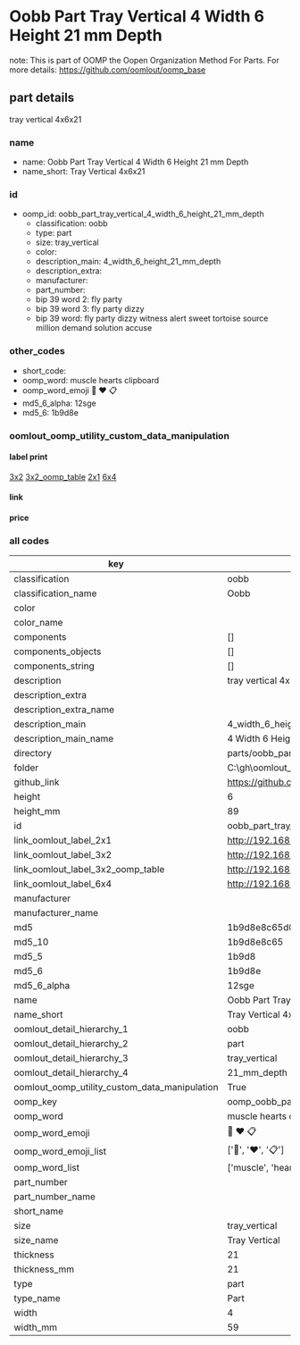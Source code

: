 # Oobb Part Tray Vertical 4 Width 6 Height 21 mm Depth  

note: This is part of OOMP the Oopen Organization Method For Parts. For more details: https://github.com/oomlout/oomp_base

##  part details
  



tray vertical 4x6x21



### name
* name: Oobb Part Tray Vertical 4 Width 6 Height 21 mm Depth
* name_short: Tray Vertical 4x6x21 
### id
* oomp_id: oobb_part_tray_vertical_4_width_6_height_21_mm_depth
  * classification: oobb
  * type: part
  * size: tray_vertical
  * color: 
  * description_main: 4_width_6_height_21_mm_depth
  * description_extra: 
  * manufacturer: 
  * part_number: 
  * bip 39 word 2: fly party
  * bip 39 word 3: fly party dizzy
  * bip 39 word: fly party dizzy witness alert sweet tortoise source million demand solution accuse

### other_codes
* short_code: 
* oomp_word: muscle hearts clipboard
* oomp_word_emoji :muscle: :hearts: :clipboard:
* md5_6_alpha: 12sge
* md5_6: 1b9d8e






### oomlout_oomp_utility_custom_data_manipulation
#### label print
[3x2](http://192.168.1.245:1112/?label=oomp%2012sge)
[3x2_oomp_table](http://192.168.1.108:1112/?label=oomp%2012sge)
[2x1](http://192.168.1.242:1112/?label=oomp%2012sge)
[6x4](http://192.168.1.55:1112/?label=oomp%2012sge)    

#### link

                              

#### price







### all codes 
| key | value |  
| --- | --- |  
| classification | oobb |  
| classification_name | Oobb |  
| color |  |  
| color_name |  |  
| components | [] |  
| components_objects | [] |  
| components_string | [] |  
| description | tray vertical 4x6x21 |  
| description_extra |  |  
| description_extra_name |  |  
| description_main | 4_width_6_height_21_mm_depth |  
| description_main_name | 4 Width 6 Height 21 mm Depth |  
| directory | parts/oobb_part_tray_vertical_4_width_6_height_21_mm_depth |  
| folder | C:\gh\oomlout_oobb_version_4_generated_parts\parts\oobb_part_tray_vertical_4_width_6_height_21_mm_depth |  
| github_link | https://github.com/oomlout/oomlout_oomp_part_src/tree/main/parts/oobb_part_tray_vertical_4_width_6_height_21_mm_depth |  
| height | 6 |  
| height_mm | 89 |  
| id | oobb_part_tray_vertical_4_width_6_height_21_mm_depth |  
| link_oomlout_label_2x1 | http://192.168.1.242:1112/?label=oomp%2012sge |  
| link_oomlout_label_3x2 | http://192.168.1.245:1112/?label=oomp%2012sge |  
| link_oomlout_label_3x2_oomp_table | http://192.168.1.108:1112/?label=oomp%2012sge |  
| link_oomlout_label_6x4 | http://192.168.1.55:1112/?label=oomp%2012sge |  
| manufacturer |  |  
| manufacturer_name |  |  
| md5 | 1b9d8e8c65d01cb36e831fca806822cf |  
| md5_10 | 1b9d8e8c65 |  
| md5_5 | 1b9d8 |  
| md5_6 | 1b9d8e |  
| md5_6_alpha | 12sge |  
| name | Oobb Part Tray Vertical 4 Width 6 Height 21 mm Depth |  
| name_short | Tray Vertical 4x6x21  |  
| oomlout_detail_hierarchy_1 | oobb |  
| oomlout_detail_hierarchy_2 | part |  
| oomlout_detail_hierarchy_3 | tray_vertical |  
| oomlout_detail_hierarchy_4 | 21_mm_depth |  
| oomlout_oomp_utility_custom_data_manipulation | True |  
| oomp_key | oomp_oobb_part_tray_vertical_4_width_6_height_21_mm_depth |  
| oomp_word | muscle hearts clipboard |  
| oomp_word_emoji | :muscle: :hearts: :clipboard: |  
| oomp_word_emoji_list | [':muscle:', ':hearts:', ':clipboard:'] |  
| oomp_word_list | ['muscle', 'hearts', 'clipboard'] |  
| part_number |  |  
| part_number_name |  |  
| short_name |  |  
| size | tray_vertical |  
| size_name | Tray Vertical |  
| thickness | 21 |  
| thickness_mm | 21 |  
| type | part |  
| type_name | Part |  
| width | 4 |  
| width_mm | 59 |  
